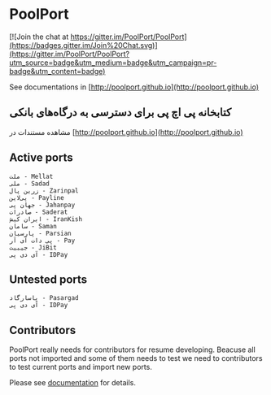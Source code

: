 # PoolPort

[![Join the chat at https://gitter.im/PoolPort/PoolPort](https://badges.gitter.im/Join%20Chat.svg)](https://gitter.im/PoolPort/PoolPort?utm_source=badge&utm_medium=badge&utm_campaign=pr-badge&utm_content=badge)

See documentations in [http://poolport.github.io](http://poolport.github.io)

## کتابخانه پی اچ پی برای دسترسی به درگاه‌های بانکی

مشاهده مستندات در [http://poolport.github.io](http://poolport.github.io)

## Active ports
    ملت - Mellat
    ملی - Sadad
    زرین پال - Zarinpal
    پی‌لاین - Payline
    جهان پی - Jahanpay
    صادرات - Saderat
    ایران کیش - IranKish
    سامان - Saman
    پارسیان - Parsian
    پی‌ دات آی آر - Pay
    جیبیت - JiBit
    آی دی پی - IDPay

## Untested ports
    پاسارگاد - Pasargad
    آی دی پی - IDPay

## Contributors

PoolPort really needs for contributors for resume developing. Beacuse all ports not imported and some of them needs to test we need to contributors to test current ports and import new ports.

Please see [documentation](http://poolport.github.io) for details.
